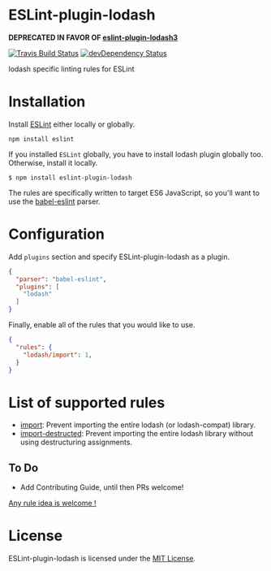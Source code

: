 ESLint-plugin-lodash
====================

**DEPRECATED IN FAVOR OF [eslint-plugin-lodash3](https://github.com/wix/eslint-plugin-lodash3)**

[![Travis Build Status][build-badge]][build]
[![devDependency Status][dev-deps-badge]][dev-deps]

lodash specific linting rules for ESLint

# Installation

Install [ESLint](https://www.github.com/eslint/eslint) either locally or globally.

    npm install eslint

If you installed `ESLint` globally, you have to install lodash plugin globally too. Otherwise, install it locally.

    $ npm install eslint-plugin-lodash

The rules are specifically written to target ES6 JavaScript, so you'll want to
use the [babel-eslint](https://github.com/babel/babel-eslint) parser.

# Configuration

Add `plugins` section and specify ESLint-plugin-lodash as a plugin.

```json
{
  "parser": "babel-eslint",
  "plugins": [
    "lodash"
  ]
}
```

Finally, enable all of the rules that you would like to use.

```json
{
  "rules": {
    "lodash/import": 1,
  }
}
```

# List of supported rules

* [import](docs/rules/import.md): Prevent importing the entire lodash (or lodash-compat) library.
* [import-destructed](docs/rules/import-destructed.md): Prevent importing the entire lodash library without using destructuring assignments.


## To Do

* Add Contributing Guide, until then PRs welcome!

[Any rule idea is welcome !](https://github.com/eslint-plugins/eslint-plugin-lodash/issues)

# License

ESLint-plugin-lodash is licensed under the [MIT License](LICENSE).

[build-badge]: https://travis-ci.org/eslint-plugins/eslint-plugin-lodash.svg?branch=master
[build]: https://travis-ci.org/eslint-plugins/eslint-plugin-lodash

[dev-deps-badge]: https://david-dm.org/eslint-plugins/eslint-plugin-lodash/dev-status.svg
[dev-deps]: https://david-dm.org/eslint-plugins/eslint-plugin-lodash#info=devDependencies
